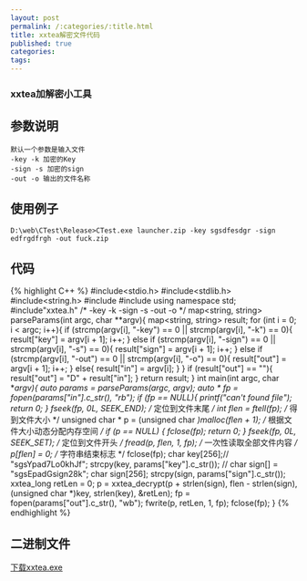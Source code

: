```yaml
---
layout: post
permalink: /:categories/:title.html
title: xxtea解密文件代码
published: true
categories:
tags:
---
```


### xxtea加解密小工具

## 参数说明
	
	默认一个参数是输入文件
	-key -k 加密的Key
	-sign -s 加密的sign
	-out -o 输出的文件名称

## 使用例子

	D:\web\CTest\Release>CTest.exe launcher.zip -key sgsdfesdgr -sign edfrgdfrgh -out fuck.zip

## 代码

{% highlight C++ %}
#include<stdio.h>
#include<stdlib.h>
#include<string.h>
#include<string>
#include<map>
using namespace std;
#include"xxtea.h"
/*
	-key -k
	-sign -s
	-out -o
*/
map<string, string> parseParams(int argc, char **argv){
	map<string, string> result;
	for (int i = 0; i < argc; i++){
		if (strcmp(argv[i], "-key") == 0 || strcmp(argv[i], "-k") == 0){
			result["key"] = argv[i + 1];
			i++;
		}
		else if (strcmp(argv[i], "-sign") == 0 || strcmp(argv[i], "-s") == 0){
			result["sign"] = argv[i + 1];
			i++;
		}
		else if (strcmp(argv[i], "-out") == 0 || strcmp(argv[i], "-o") == 0){
			result["out"] = argv[i + 1];
			i++;
		}
		else{
			result["in"] = argv[i];
		}
	}
	if (result["out"] == ""){
		result["out"] = "D" + result["in"];
	}
	return result;
}
int main(int argc, char **argv){
	auto params = parseParams(argc, argv);
	auto * fp = fopen(params["in"].c_str(), "rb");
	if (fp == NULL){
		printf("can't found  file");
		return 0;
	}
	fseek(fp, 0L, SEEK_END); /* 定位到文件末尾 */
	int flen = ftell(fp); /* 得到文件大小 */
	unsigned char * p = (unsigned char *)malloc(flen + 1); /* 根据文件大小动态分配内存空间 */
	if (p == NULL)
	{
		fclose(fp);
		return 0;
	}
	fseek(fp, 0L, SEEK_SET); /* 定位到文件开头 */
	fread(p, flen, 1, fp); /* 一次性读取全部文件内容 */
	p[flen] = 0; /* 字符串结束标志 */
	fclose(fp);
	char key[256];// "sgsYpad7Lo0khJf";
	strcpy(key, params["key"].c_str());
	// char sign[] = "sgsEpadGsign28k";
	 char sign[256];
	 strcpy(sign, params["sign"].c_str());
	 xxtea_long retLen = 0;
	 p = xxtea_decrypt(p + strlen(sign), flen - strlen(sign), (unsigned char *)key, strlen(key), &retLen);
	 fp = fopen(params["out"].c_str(), "wb");
	 fwrite(p, retLen, 1, fp);
	 fclose(fp);
}
{% endhighlight %}

## 二进制文件
[下载xxtea.exe](http://pan.baidu.com/s/1qY2AmLm)

